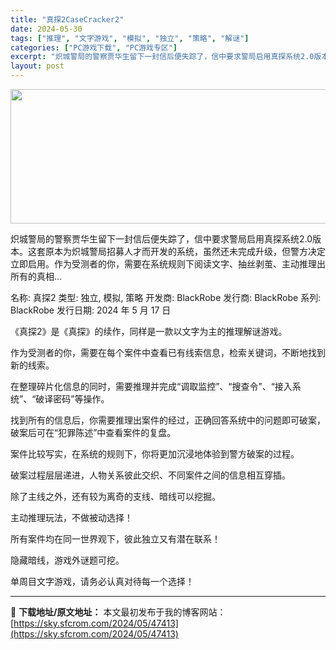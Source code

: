 ```yaml
---
title: "真探2CaseCracker2"
date: 2024-05-30
tags: ["推理", "文字游戏", "模拟", "独立", "策略", "解谜"]
categories: ["PC游戏下载", "PC游戏专区"]
excerpt: "炽城警局的警察贾华生留下一封信后便失踪了，信中要求警局启用真探系统2.0版本。这套原本为炽城警局招募人才而开发的系统，虽然还未完成升级，但警方决定立即启用。作为受测者的你，需要在系统规则下阅读文字、抽丝剥茧、主动推理出所有的真相… 名称: 真探2 类型: 独立, 模拟, 策略 开发商: BlackR&hellip;"
layout: post
---
```


<img class="aligncenter size-full wp-image-47414" src="https://sky.sfcrom.com/wp-content/uploads/2024/05/2024052923543514.jpg" alt="" width="660" height="215" />

炽城警局的警察贾华生留下一封信后便失踪了，信中要求警局启用真探系统2.0版本。这套原本为炽城警局招募人才而开发的系统，虽然还未完成升级，但警方决定立即启用。作为受测者的你，需要在系统规则下阅读文字、抽丝剥茧、主动推理出所有的真相…

名称: 真探2
类型: 独立, 模拟, 策略
开发商: BlackRobe
发行商: BlackRobe
系列: BlackRobe
发行日期: 2024 年 5 月 17 日

《真探2》是《真探》的续作，同样是一款以文字为主的推理解谜游戏。

作为受测者的你，需要在每个案件中查看已有线索信息，检索关键词，不断地找到新的线索。

在整理碎片化信息的同时，需要推理并完成“调取监控”、“搜查令”、“接入系统”、“破译密码”等操作。

找到所有的信息后，你需要推理出案件的经过，正确回答系统中的问题即可破案，破案后可在“犯罪陈述”中查看案件的复盘。

案件比较写实，在系统的规则下，你将更加沉浸地体验到警方破案的过程。

破案过程层层递进，人物关系彼此交织、不同案件之间的信息相互穿插。

除了主线之外，还有较为离奇的支线、暗线可以挖掘。

主动推理玩法，不做被动选择！

所有案件均在同一世界观下，彼此独立又有潜在联系！

隐藏暗线，游戏外谜题可挖。

单周目文字游戏，请务必认真对待每一个选择！

---
📖 **下载地址/原文地址：** 本文最初发布于我的博客网站：[https://sky.sfcrom.com/2024/05/47413](https://sky.sfcrom.com/2024/05/47413)
